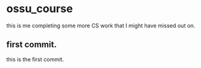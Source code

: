 # ossu_course
this is me completing some more CS work that I might have missed out on. 

## first commit. 
this is the first commit. 
